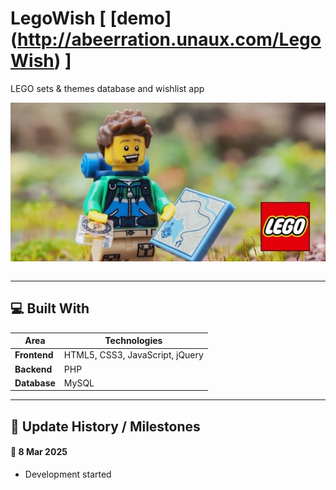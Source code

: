 # LegoWish [ [demo] (http://abeerration.unaux.com/LegoWish) ]

LEGO sets & themes database and wishlist app

<div align="center">
  <img src="LEGO Sets & Themes Database (1949-2023).jpg" align="center"/>
  <br/><br/>
</div>

---

 ## 💻 Built With

 | Area              | Technologies
 | ----------------- | -----------------
 | **Frontend**      | HTML5, CSS3, JavaScript, jQuery
 | **Backend**       | PHP
 | **Database**      | MySQL

---

 ## 📅 Update History / Milestones

 #### 📝 8 Mar 2025

 - Development started
